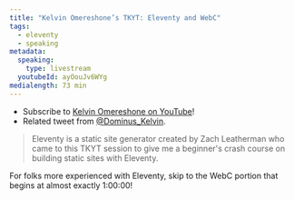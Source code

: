 ```yaml
---
title: "Kelvin Omereshone’s TKYT: Eleventy and WebC"
tags:
  - eleventy
  - speaking
metadata:
  speaking:
    type: livestream
  youtubeId: ayOouJv6WYg
medialength: 73 min
---
```

<div><youtube-lite-player @slug="ayOouJv6WYg" @label="{{ title }}"></youtube-lite-player></div>

* Subscribe to [Kelvin Omereshone on YouTube](https://www.youtube.com/c/KelvinOmereshoneOfficial)!
* Related tweet from [@Dominus_Kelvin](https://twitter.com/Dominus_Kelvin/status/1580626938183372803).

> Eleventy is a static site generator created by Zach Leatherman who came to this TKYT session to give me a beginner's crash course on building static sites with Eleventy.

For folks more experienced with Eleventy, skip to the WebC portion that begins at almost exactly 1:00:00!